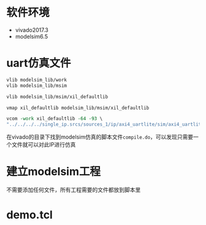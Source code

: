 # 软件环境
* vivado2017.3
* modelsim6.5

# uart仿真文件
```tcl
vlib modelsim_lib/work
vlib modelsim_lib/msim

vlib modelsim_lib/msim/xil_defaultlib

vmap xil_defaultlib modelsim_lib/msim/xil_defaultlib

vcom -work xil_defaultlib -64 -93 \
"../../../../single_ip.srcs/sources_1/ip/axi4_uartlite/sim/axi4_uartlite.vhd" \
```
在vivado的目录下找到modelsim仿真的脚本文件`compile.do`，可以发现只需要一个文件就可以对此IP进行仿真


# 建立modelsim工程
不需要添加任何文件，所有工程需要的文件都放到脚本里

# demo.tcl

